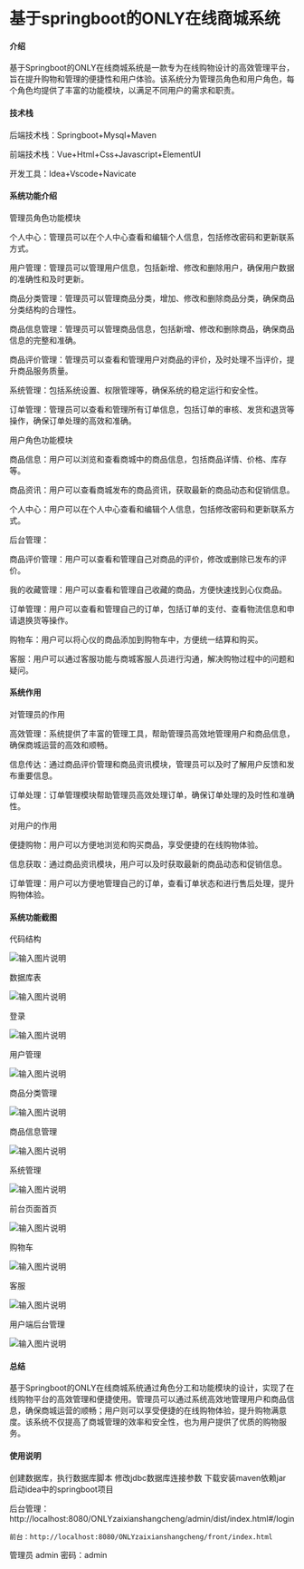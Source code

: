# 基于springboot的ONLY在线商城系统

#### 介绍

基于Springboot的ONLY在线商城系统是一款专为在线购物设计的高效管理平台，旨在提升购物和管理的便捷性和用户体验。该系统分为管理员角色和用户角色，每个角色均提供了丰富的功能模块，以满足不同用户的需求和职责。

#### 技术栈

后端技术栈：Springboot+Mysql+Maven

前端技术栈：Vue+Html+Css+Javascript+ElementUI

开发工具：Idea+Vscode+Navicate


#### 系统功能介绍

管理员角色功能模块

个人中心：管理员可以在个人中心查看和编辑个人信息，包括修改密码和更新联系方式。

用户管理：管理员可以管理用户信息，包括新增、修改和删除用户，确保用户数据的准确性和及时更新。

商品分类管理：管理员可以管理商品分类，增加、修改和删除商品分类，确保商品分类结构的合理性。

商品信息管理：管理员可以管理商品信息，包括新增、修改和删除商品，确保商品信息的完整和准确。

商品评价管理：管理员可以查看和管理用户对商品的评价，及时处理不当评价，提升商品服务质量。

系统管理：包括系统设置、权限管理等，确保系统的稳定运行和安全性。

订单管理：管理员可以查看和管理所有订单信息，包括订单的审核、发货和退货等操作，确保订单处理的高效和准确。

用户角色功能模块

商品信息：用户可以浏览和查看商城中的商品信息，包括商品详情、价格、库存等。

商品资讯：用户可以查看商城发布的商品资讯，获取最新的商品动态和促销信息。

个人中心：用户可以在个人中心查看和编辑个人信息，包括修改密码和更新联系方式。

后台管理：

商品评价管理：用户可以查看和管理自己对商品的评价，修改或删除已发布的评价。

我的收藏管理：用户可以查看和管理自己收藏的商品，方便快速找到心仪商品。

订单管理：用户可以查看和管理自己的订单，包括订单的支付、查看物流信息和申请退换货等操作。

购物车：用户可以将心仪的商品添加到购物车中，方便统一结算和购买。

客服：用户可以通过客服功能与商城客服人员进行沟通，解决购物过程中的问题和疑问。

#### 系统作用

对管理员的作用

高效管理：系统提供了丰富的管理工具，帮助管理员高效地管理用户和商品信息，确保商城运营的高效和顺畅。

信息传达：通过商品评价管理和商品资讯模块，管理员可以及时了解用户反馈和发布重要信息。

订单处理：订单管理模块帮助管理员高效处理订单，确保订单处理的及时性和准确性。

对用户的作用

便捷购物：用户可以方便地浏览和购买商品，享受便捷的在线购物体验。

信息获取：通过商品资讯模块，用户可以及时获取最新的商品动态和促销信息。

订单管理：用户可以方便地管理自己的订单，查看订单状态和进行售后处理，提升购物体验。

#### 系统功能截图

代码结构

![输入图片说明](images/5c347d28126b15f88a025955d5d7fa7.png)

数据库表

![输入图片说明](images/ec4283d0fd26891ed01ebe3f0fff7fd.png)

登录

![输入图片说明](images/3ec3b39c02bfb979f5d53333b45e240.png)

用户管理

![输入图片说明](images/f2c783351c3505c37a908b80ef26e11.png)

商品分类管理

![输入图片说明](images/d65e2b94628d94d769579c79516a540.png)

商品信息管理

![输入图片说明](images/9d693bee31e86b9a1cb9ce1d88cf4ab.png)

系统管理

![输入图片说明](images/c9b85eff82300a460a408ece1d7b447.png)

前台页面首页

![输入图片说明](images/3d5af17ae8b5fc914b5955c6166f854.png)

购物车

![输入图片说明](images/c6330ad1525533094d352e4838348b2.png)

客服

![输入图片说明](images/0c9294a8d06c2f3d19175c93b98fce9.png)

用户端后台管理

![输入图片说明](images/be9bc0528486e88c3ce00df1c994449.png)

#### 总结

基于Springboot的ONLY在线商城系统通过角色分工和功能模块的设计，实现了在线购物平台的高效管理和便捷使用。管理员可以通过系统高效地管理用户和商品信息，确保商城运营的顺畅；用户则可以享受便捷的在线购物体验，提升购物满意度。该系统不仅提高了商城管理的效率和安全性，也为用户提供了优质的购物服务。

#### 使用说明

创建数据库，执行数据库脚本 修改jdbc数据库连接参数 下载安装maven依赖jar 启动idea中的springboot项目

 后台管理：http://localhost:8080/ONLYzaixianshangcheng/admin/dist/index.html#/login 

	前台：http://localhost:8080/ONLYzaixianshangcheng/front/index.html 

管理员  admin  密码：admin     

